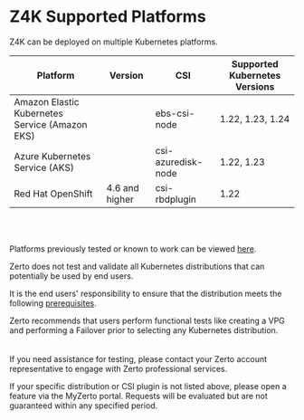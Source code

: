 # Z4K Supported Platforms

Z4K can be deployed on multiple Kubernetes platforms.


| Platform                             | Version  |  CSI| Supported Kubernetes Versions |
| ------------------------------------ |--|--- |--- |
| Amazon Elastic Kubernetes Service (Amazon EKS)|  | ebs-csi-node | 1.22, 1.23, 1.24  |
| Azure Kubernetes Service (AKS)|   |  csi-azuredisk-node   | 1.22, 1.23  |
| Red Hat OpenShift | 4.6 and higher  |csi-rbdplugin  |  1.22  ||

<br/>
<br/>


Platforms previously tested or known to work can be viewed [here](./PreviouslyTestedPlatforms.md).


Zerto does not test and validate all Kubernetes distributions that can potentially be used by end users. 

It is the end users' responsibility to ensure that the distribution meets the following [prerequisites](https://help.zerto.com/bundle/Z4K-User-Documentation/page/PrerequisitesAndRequirements.html).

Zerto recommends that users perform functional tests like creating a VPG and performing a Failover prior to selecting any Kubernetes distribution.  
<br/>
<br/>
If you need assistance for testing, please contact your Zerto account representative to engage with Zerto professional services.

If your specific distribution or CSI plugin is not listed above, please open a feature via the MyZerto portal. Requests will be evaluated but are not guaranteed within any specified period.
